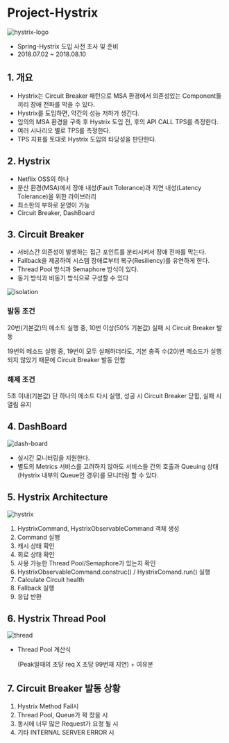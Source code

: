 # Project-Hystrix

![hystrix-logo](https://github.com/bghgu/project_Hystrix/blob/master/img/hystrix-logo.png)

* Spring-Hystrix 도입 사전 조사 및 준비
* 2018.07.02 ~ 2018.08.10

## 1. 개요

* Hystrix는 Circuit Breaker 패턴으로 MSA 환경에서 의존성있는 Component들 끼리 장애 전파를 막을 수 있다.
* Hystrix를 도입하면, 약간의 성능 저하가 생긴다. 
* 임의의 MSA 환경을 구축 후 Hystrix 도입 전, 후의 API CALL TPS를 측정한다.
* 여러 시나리오 별로 TPS를 측정한다.
* TPS 지표를 토대로 Hystrix 도입의 타당성을 판단한다.

## 2. Hystrix

* Netflix OSS의 하나
* 분산 환경(MSA)에서 장애 내성(Fault Tolerance)과 지연 내성(Latency Tolerance)을 위한 라이브러리
* 최소한의 부하로 운영이 가능
* Circuit Breaker, DashBoard 

## 3. Circuit Breaker

* 서비스간 의존성이 발생하는 접근 포인트를 분리시켜서 장애 전파를 막는다.
* Fallback을 제공하여 시스템 장애로부터 복구(Resiliency)를 유연하게 한다.
* Thread Pool 방식과 Semaphore 방식이 있다.
* 동기 방식과 비동기 방식으로 구성할 수 있다

![isolation](https://github.com/bghgu/project_Hystrix/blob/master/img/isolation.png)

### 발동 조건

20번(기본값)의 메소드 실행 중, 10번 이상(50% 기본값) 실패 시 Circuit Breaker 발동

19번의 메소드 실행 중, 19번이 모두 실패하더라도, 기본 충족 수(20)번 메소드가 실행되지 않았기 때문에 Circuit Breaker 발동 안함

### 해제 조건

5초 이내(기본값) 단 하나의 메소드 다시 실행, 성공 시 Circuit Breaker 닫힘, 실패 시 열림 유지

## 4. DashBoard

![dash-board](https://github.com/bghgu/project_Hystrix/blob/master/img/dash-board.png)

* 실시간 모니터링을 지원한다.
* 별도의 Metrics 서비스를 고려하지 않아도 서비스들 간의 호출과 Queuing 상태(Hystrix 내부의 Queue인 경우)를 모니터링 할 수 있다.

## 5. Hystrix Architecture

![hystrix](https://github.com/bghgu/project_Hystrix/blob/master/img/hystrix.png)

1. HystrixCommand, HystrixObservableCommand 객체 생성
2. Command 실행
3. 캐시 상태 확인
4. 회로 상태 확인
5. 사용 가능한 Thread Pool/Semaphore가 있는지 확인
6. HystrixObservableCommand.construc() / HystrixComand.run() 실행
7. Calculate Circuit health
8. Fallback 실행
9. 응답 반환

## 6. Hystrix Thread Pool

![thread](https://github.com/bghgu/project_Hystrix/blob/master/img/thread.png)

* Thread Pool 계산식

  (Peak일때의 초당 req X 초당 99번재 지연) + 여유분

## 7.  Circuit Breaker 발동 상황

1. Hystrix Method Fail시
2. Thread Pool, Queue가 꽉 찼을 시
3. 동시에 너무 많은 Request가 요청 될 시
4. 기타 INTERNAL SERVER ERROR 시

